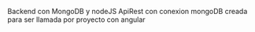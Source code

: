 
Backend con MongoDB y nodeJS
ApiRest con conexion mongoDB creada para ser llamada por proyecto con angular 
